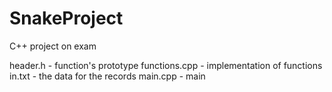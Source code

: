 # SnakeProject
C++ project on exam

header.h - function's prototype 
functions.cpp - implementation of functions
in.txt - the data for the records
main.cpp - main
